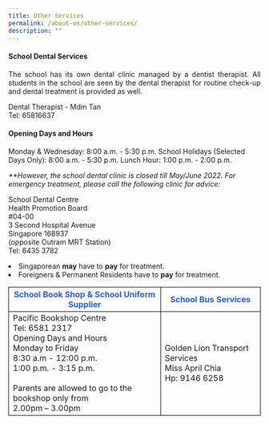 ```yaml
---
title: Other Services
permalink: /about-us/other-services/
description: ""
---
```

#### School Dental Services  

<p align="justify">The school has its own dental clinic managed by a dentist therapist. All students in the school are seen by the dental therapist for routine check-up and dental treatment is provided as well.</p>
Dental Therapist - Mdm Tan<br>
Tel: 65816637

####  Opening Days and Hours

Monday &amp; Wednesday: 8:00 a.m. - 5:30 p.m.
School Holidays (Selected Days Only): 8:00 a.m. - 5:30 p.m.
Lunch Hour: 1:00 p.m. - 2:00 p.m.

<i>**However, the school dental clinic is closed till May/June 2022. For emergency treatment, please call the following clinic for advice:</i>

School Dental Centre<br>
Health Promotion Board<br>
#04-00<br>
3 Second Hospital Avenue<br>
Singapore 168937<br>
(opposite Outram MRT Station)<br>
Tel: 6435 3782

<li>Singaporean <b>may</b> have to <b>pay</b> for treatment.</li>
<li>Foreigners &amp; Permanent Residents have to <b>pay</b> for treatment.</li>


<table>
	<thead>
		<tr>
			<th style="border:1px solid black;color:#2b5fce;">School Book Shop &amp; School Uniform Supplier</th>
			<th style="border:1px solid black;color:#2b5fce;">School Bus Services
			</th>
		</tr>
	</thead>
	<tbody>
		<tr>
			<td style="border:1px solid black;">
				 Pacific Bookshop Centre<br>
				Tel: 6581 2317<br>
				Opening Days and Hours<br>
				Monday to Friday<br>
				8:30 a.m - 12:00 p.m.<br>
				1:00 p.m. - 3:15 p.m.<br>
				<br>
				Parents are allowed to go to the bookshop only from<br>
				2.00pm – 3.00pm
			</td>
			<td style="border:1px solid black;">
				Golden Lion Transport Services<br>
				Miss April Chia<br>
				Hp: 9146 6258
			</td>
		</tr>
	</tbody>
</table>